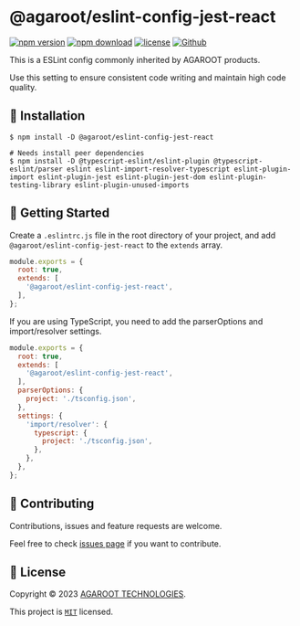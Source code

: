 # @agaroot/eslint-config-jest-react

[![npm version](https://badge.fury.io/js/@agaroot%2Feslint-config-jest-react.svg)](https://www.npmjs.com/package/@agaroot/eslint-config-jest-react)
[![npm download](https://img.shields.io/npm/dm/@agaroot/eslint-config-jest-react.svg)](https://www.npmjs.com/package/@agaroot/eslint-config-jest-react)
[![license](https://img.shields.io/badge/License-MIT-green.svg)](https://github.com/agaroot-technologies/eslint-config/blob/main/packages/jest-react/LICENSE)
[![Github](https://img.shields.io/github/followers/agaroot-technologies?label=Follow&logo=github&style=social)](https://github.com/orgs/agaroot-technologies/followers)

This is a ESLint config commonly inherited by AGAROOT products.

Use this setting to ensure consistent code writing and maintain high code quality.

## 🚀 Installation

```shell
$ npm install -D @agaroot/eslint-config-jest-react

# Needs install peer dependencies
$ npm install -D @typescript-eslint/eslint-plugin @typescript-eslint/parser eslint eslint-import-resolver-typescript eslint-plugin-import eslint-plugin-jest eslint-plugin-jest-dom eslint-plugin-testing-library eslint-plugin-unused-imports
```

## 👏 Getting Started

Create a `.eslintrc.js` file in the root directory of your project, and add `@agaroot/eslint-config-jest-react` to the `extends` array.

```js
module.exports = {
  root: true,
  extends: [
    '@agaroot/eslint-config-jest-react',
  ],
};
```

If you are using TypeScript, you need to add the parserOptions and import/resolver settings.

```js
module.exports = {
  root: true,
  extends: [
    '@agaroot/eslint-config-jest-react',
  ],
  parserOptions: {
    project: './tsconfig.json',
  },
  settings: {
    'import/resolver': {
      typescript: {
        project: './tsconfig.json',
      },
    },
  },
};
```

## 🤝 Contributing

Contributions, issues and feature requests are welcome.

Feel free to check [issues page](https://github.com/agaroot-technologies/eslint-config/issues) if you want to contribute.

## 📝 License

Copyright © 2023 [AGAROOT TECHNOLOGIES](https://tech.agaroot.co.jp/).

This project is [```MIT```](https://github.com/agaroot-technologies/eslint-config/blob/main/packages/jest-react/LICENSE) licensed.
